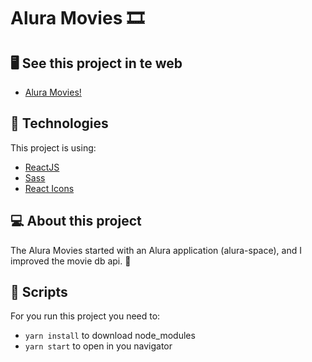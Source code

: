 # Alura Movies 🎞️

## 🖥️ See this project in te web 
- [Alura Movies!](https://alura-space-brown.vercel.app/popularity)

## 🚀 Technologies

This project is using: 
- [ReactJS](https://reactjs.org)
- [Sass](https://sass-lang.com)
- [React Icons](https://react-icons.github.io/react-icons/)

## 💻 About this project

The Alura Movies started with an Alura application (alura-space), and I improved the movie db api. 🤪

## 📜 Scripts

For you run this project you need to:
- `yarn install` to download node_modules
- `yarn start` to open in you navigator
